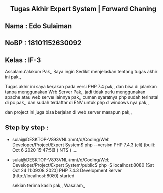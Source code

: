 <link rel="stylesheet" href="https://stackpath.bootstrapcdn.com/bootstrap/4.5.0/css/bootstrap.min.css"
integrity="sha384-9aIt2nRpC12Uk9gS9baDl411NQApFmC26EwAOH8WgZl5MYYxFfc+NcPb1dKGj7Sk" crossorigin="anonymous">

## <p align="center" class="font-weight-bolder">Tugas Akhir Expert System | Forward Chaning</p>

## Nama : Edo Sulaiman
## NoBP : 18101152630092
## Kelas : IF-3

Assalamu'alakum Pak,,
Saya ingin Sedikit menjelaskan tentang tugas akhir ini pak,,

Tugas akhir ini saya kerjakan pada versi PHP 7.4 pak,,
dan bisa di jalankan tanpa menggunakan Web Server Pak,,
jadi tidak perlu menggunakan apache atau web server lainnya pak,,
cuman syaratnya php sudah terinstal di pc pak,, dan sudah terdaftar di ENV untuk php di windows nya pak,,

dan project ini juga bisa berjalan di web server manapun pak,,

## Step by step :

- <span class="text-success">sulai@DESKTOP-V893VNL</span>:<span class="text-primary">/mnt/d/Coding/Web Developer/Project/Expert System$</span> php --version
  PHP 7.4.3 (cli) (built: Oct 6 2020 15:47:56) ( NTS ) ....

- <span class="text-success">sulai@DESKTOP-V893VNL</span>:<span class="text-primary">/mnt/d/Coding/Web Developer/Project/Expert System/public$</span> php -S localhost:8080
  [Sat Oct 24 11:09:08 2020] PHP 7.4.3 Development Server (http://localhost:8080) started

  sekian terima kasih pak,,
  Wasalam,,
